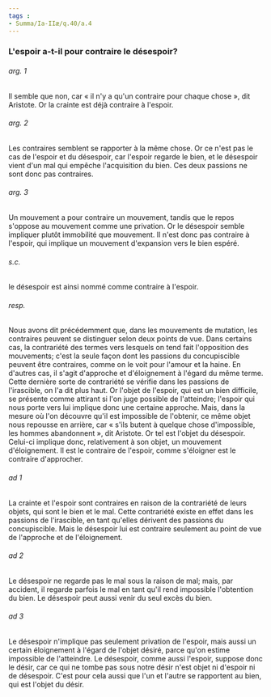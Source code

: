 ```yaml
---
tags : 
- Summa/Ia-IIæ/q.40/a.4
---
```


### L'espoir a-t-il pour contraire le désespoir?

###### arg. 1
Il semble que non, car « il n'y a qu'un contraire pour chaque chose », dit Aristote. Or la crainte est déjà contraire à l'espoir. 

###### arg. 2
Les contraires semblent se rapporter à la même chose. Or ce n'est pas le cas de l'espoir et du désespoir, car l'espoir regarde le bien, et le désespoir vient d'un mal qui empêche l'acquisition du bien. Ces deux passions ne sont donc pas contraires. 

###### arg. 3
Un mouvement a pour contraire un mouvement, tandis que le repos s'oppose au mouvement comme une privation. Or le désespoir semble impliquer plutôt immobilité que mouvement. Il n'est donc pas contraire à l'espoir, qui implique un mouvement d'expansion vers le bien espéré. 

###### s.c.
le désespoir est ainsi nommé comme contraire à l'espoir. 

###### resp.
Nous avons dit précédemment que, dans les mouvements de mutation, les contraires peuvent se distinguer selon deux points de vue. Dans certains cas, la contrariété des termes vers lesquels on tend fait l'opposition des mouvements; c'est la seule façon dont les passions du concupiscible peuvent être contraires, comme on le voit pour l'amour et la haine. En d'autres cas, il s'agit d'approche et d'éloignement à l'égard du même terme. Cette dernière sorte de contrariété se vérifie dans les passions de l'irascible, on l'a dit plus haut. Or l'objet de l'espoir, qui est un bien difficile, se présente comme attirant si l'on juge possible de l'atteindre; l'espoir qui nous porte vers lui implique donc une certaine approche. Mais, dans la mesure où l'on découvre qu'il est impossible de l'obtenir, ce même objet nous repousse en arrière, car « s'ils butent à quelque chose d'impossible, les hommes abandonnent », dit Aristote. Or tel est l'objet du désespoir. Celui-ci implique donc, relativement à son objet, un mouvement d'éloignement. Il est le contraire de l'espoir, comme s'éloigner est le contraire d'approcher. 

###### ad 1
La crainte et l'espoir sont contraires en raison de la contrariété de leurs objets, qui sont le bien et le mal. Cette contrariété existe en effet dans les passions de l'irascible, en tant qu'elles dérivent des passions du concupiscible. Mais le désespoir lui est contraire seulement au point de vue de l'approche et de l'éloignement. 

###### ad 2
Le désespoir ne regarde pas le mal sous la raison de mal; mais, par accident, il regarde parfois le mal en tant qu'il rend impossible l'obtention du bien. Le désespoir peut aussi venir du seul excès du bien. 

###### ad 3
Le désespoir n'implique pas seulement privation de l'espoir, mais aussi un certain éloignement à l'égard de l'objet désiré, parce qu'on estime impossible de l'atteindre. Le désespoir, comme aussi l'espoir, suppose donc le désir, car ce qui ne tombe pas sous notre désir n'est objet ni d'espoir ni de désespoir. C'est pour cela aussi que l'un et l'autre se rapportent au bien, qui est l'objet du désir. 

